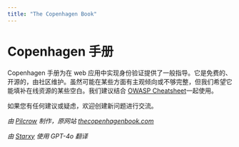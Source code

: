 ```yaml
---
title: "The Copenhagen Book"
---
```


# Copenhagen 手册

Copenhagen 手册为在 web 应用中实现身份验证提供了一般指导。它是免费的、开源的，由社区维护。虽然可能在某些方面有主观倾向或不够完整，但我们希望它能填补在线资源的某些空白。我们建议结合 [OWASP Cheatsheet](https://cheatsheetseries.owasp.org/index.html)一起使用。

如果您有任何建议或疑虑，欢迎创建新问题进行交流。

*由 [Pilcrow](https://github.com/pilcrowOnPaper) 制作，原网站 [thecopenhagenbook.com](https://thecopenhagenbook.com)*

*由 [Starxy](https://github.com/Starxy/copenhagen-zh) 使用 GPT-4o 翻译*
